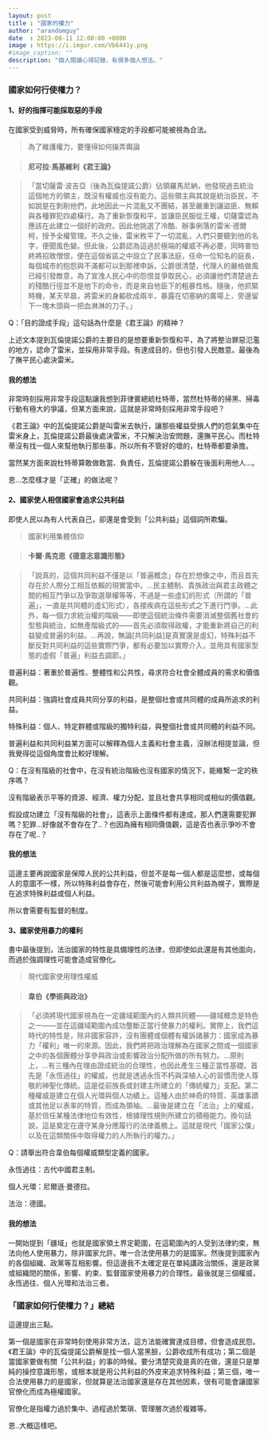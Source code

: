 ```yaml
---
layout: post
title : "國家的權力"
author: "arandomguy"
date  : 2023-08-11 12:00:00 +0800
image : https://i.imgur.com/Vb6441y.png
#image_caption: ""
description: "個人閱讀心得記錄，有很多個人想法。"
---
```


### 國家如何行使權力？

#### 1、好的指揮可能採取惡的手段

在國家受到威脅時，所有確保國家穩定的手段都可能被視為合法。

<!--more-->

> 為了維護權力，要懂得如何操弄輿論

> #### 尼可拉‧馬基維利《君王論》

> 「當切薩雷‧波吉亞（後為瓦倫提諾公爵）佔領羅馬尼納，他發現過去統治這個地方的領主，既沒有權威也沒有能力。這些領主與其說是統治臣民，不如說是在剝削他們，此地因此一片混亂又不團結，甚至嚴重到讓盜匪、無賴與各種罪犯四處橫行。為了重新恢復和平，並讓臣民服從王權，切薩雷認為應該在此建立一個好的政府。因此他挑選了冷酷、辦事俐落的雷米‧德爾柯，授予全權管理。不久之後，雷米敉平了一切混亂，人們只要聽到他的名字，便聞風色變。但此後，公爵認為這過於極端的權威不再必要，同時害怕終將招致憎恨，便在這個省區之中設立了民事法庭，任命一位知名的庭長，每個城市的抱怨與不滿都可以到那裡申訴。公爵很清楚，代理人的嚴格做風已經引發敵意，為了宣洩人民心中的怨恨並爭取民心，必須讓他們清楚過去的殘酷行徑並不是他下的命令，而是來自他臣下的粗暴性格。隨後，他抓緊時機，某天早晨，將雷米的身軀砍成兩半，暴露在切塞納的廣場上，旁邊留下一塊木頭與一把血淋淋的刀子。」

Q：「目的證成手段」這句話為什麼是《君王論》的精神？

上述文本提到瓦倫提諾公爵的主要目的是想要重新恢復和平，為了將整治罪惡氾濫的地方，認命了雷米，並採用非常手段。有達成目的，但也引發人民敵意。最後為了撫平民心處決雷米。

#### 我的想法

非常時刻採用非常手段這點讓我想到菲律賓總統杜特蒂，當然杜特蒂的掃黑、掃毒行動有極大的爭議，但某方面來說，這就是非常時刻採用非常手段吧？

《君王論》中的瓦倫提諾公爵是叫雷米去執行，讓那些權益受損人們的怨氣集中在雷米身上，瓦倫提諾公爵最後處決雷米，不只解決治安問題，還撫平民心。而杜特蒂沒有找一個人來幫他執行那些事，所以所有不管好的壞的，杜特蒂都要承擔。

當然某方面來說杜特蒂算敢做敢當、負責任，瓦倫提諾公爵躲在後面利用他人…。

恩…怎麼樣才是「正確」的做法呢？

#### 2、國家使人相信國家會追求公共利益

即使人民以為有人代表自己，卻還是會受到「公共利益」這個詞所欺騙。

> 國家利用集體信仰

> #### 卡爾‧馬克思《德意志意識形態》

> 「說真的，這個共同利益不僅是以「普遍概念」存在於想像之中，而且首先存在於人際分工相互依賴的現實當中。…民主體制、貴族政治與君主政體之間的相互鬥爭以及爭取選舉權等等，不過是一些虛幻的形式（所謂的「普遍」，一直是共同體的虛幻形式），各接疾病在這些形式之下進行鬥爭。…此外，每一個力求統治權的階級——即使這個統治條件需要消滅整個舊社會的型態與統治，如無產階級式的——首先必須取得政權，才能重新將自己的利益變成普遍的利益。…再說，無論[共同利益]是真實還是虛幻，特殊利益不斷反對共同利益的這些實際鬥爭，都有必要加以實際介入，並用具有國家型態的虛假「普遍」利益去調節。」

普遍利益：著重於普遍性、整體性和公共性，尋求符合社會全體成員的需求和價值觀。

共同利益：強調社會成員共同分享的利益，是整個社會或共同體的成員所追求的利益。

特殊利益：個人、特定群體或階級的獨特利益，與整個社會或共同體的利益不同。

普遍利益和共同利益某方面可以解釋為個人主義和社會主義，沒辦法相提並論，但我覺得從這個角度會比較好理解。

Q：在沒有階級的社會中，在沒有統治階級也沒有國家的情況下，能維繫一定的秩序嗎？

沒有階級表示平等的資源、經濟、權力分配，並且社會共享相同或相似的價值觀。

假設成功建立「沒有階級的社會」，這表示上面條件都有達成，那人們還需要犯罪嗎？犯罪…好像就不會存在了..？也因為擁有相同價值觀，這是否也表示爭吵不會存在了呢..？

#### 我的想法

這邊主要再說國家是保障人民的公共利益，但並不是每一個人都是這麼想，或每個人的意圖不一樣，所以特殊利益會存在，然後可能會利用公共利益為幌子，實際是在追求特殊利益或個人利益。

所以會需要有監督的制度。

#### 3、國家使用暴力的權利

書中最後提到，法治國家的特性是具備理性的法律，但即使如此還是有其他面向，而過於強調理性可能會造成官僚化。

> 現代國家使用理性權威

> #### 韋伯《學術與政治》

> 「必須將現代國家視為在一定疆域範圍內的人類共同體——疆域概念是特色之一——並在這疆域範圍內成功壟斷正當行使暴力的權利。實際上，我們這時代的特性是，除非國家容許，沒有團體或個體有權訴諸暴力：國家成為暴力「權利」唯一的來源。因此，我們將把政治理解為在國家之間或一個國家之中的各個團體分享參與政治或影響政治分配所做的所有努力。…原則上，…有三種內在理由證成統治的合理性，也因此產生三種正當性基礎。首先是「永恆過往」的權威，也就是透過永恆不朽與深植人心的習慣而使人尊敬的神聖化傳統。這是從前族長或封建主所建立的「傳統權力」支配。第二種權威是建立在個人光環與個人功績上。這種人由於神奇的特質、英雄事蹟或其他足以表率的特質，而成為領袖。…最後是建立在「法治」上的權威，基於信任某種法律地位有效性，根據理性規則所建立的積極能力。換句話說，這是奠定在遵守某身分應履行的法律義務上。這就是現代「國家公僕」以及在這類關係中取得權力的人所執行的權力。」

Q：請舉出符合韋伯每個權威類型定義的國家。

永恆過往：古代中國君主制。

個人光環：尼爾遜·曼德拉。

法治：德國。

#### 我的想法

一開始提到「疆域」也就是國家領土界定範圍，在這範圍內的人受到法律約束，無法向他人使用暴力，除非國家允許。唯一合法使用暴力的是國家。然後提到國家內的各個組織、政黨等互相影響。但這邊我不太確定是在單純講政治關係，還是政黨或組織間的關係，影響、約束、監督國家使用暴力的合理性。最後就是三個權威，永恆過往、個人光環和法治三者。


### 「國家如何行使權力？」總結

這邊提出三點。

第一個是國家在非常時刻使用非常方法，這方法能確實達成目標，但會造成民怨。《君王論》中的瓦倫提諾公爵解是找一個人當黑臉，公爵收成所有成功；第二個是當國家要做有關「公共利益」的事的時候。要分清楚究竟是真的在做，還是只是單純的操控意識形態，或根本就是用公共利益的外皮來追求特殊利益；第三個，唯一合法使用暴力的是國家，但就算是法治國家還是存在其他因素，很有可能會讓國家官僚化而成為極權國家。

官僚化是指權力過於集中、過程過於繁瑣、管理層次過於複雜等。

恩..大概這樣吧。

<!--END-->